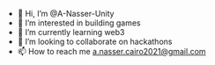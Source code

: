 - 👋 Hi, I’m @A-Nasser-Unity
- 👀 I’m interested in building games 
- 🌱 I’m currently learning web3
- 💞️ I’m looking to collaborate on hackathons
- 📫 How to reach me a.nasser.cairo2021@gmail.com

<!---
A-Nasser-Unity/A-Nasser-Unity is a ✨ special ✨ repository because its `README.md` (this file) appears on your GitHub profile.
You can click the Preview link to take a look at your changes.
--->
